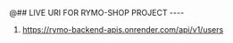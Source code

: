 @## LIVE URI FOR RYMO-SHOP PROJECT ----     
1.  https://rymo-backend-apis.onrender.com/api/v1/users
